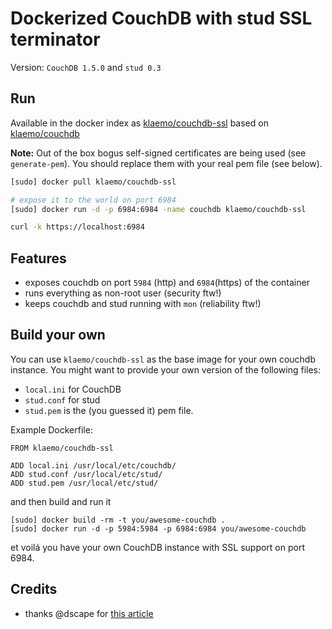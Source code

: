 Dockerized CouchDB with stud SSL terminator
===

Version: `CouchDB 1.5.0` and `stud 0.3`

## Run

Available in the docker index as [klaemo/couchdb-ssl](https://index.docker.io/u/klaemo/couchdb-ssl/)
based on [klaemo/couchdb](https://index.docker.io/u/klaemo/couchdb/)

__Note:__ Out of the box bogus self-signed certificates are being used (see `generate-pem`).
You should replace them with your real pem file (see below).

```bash
[sudo] docker pull klaemo/couchdb-ssl

# expose it to the world on port 6984
[sudo] docker run -d -p 6984:6984 -name couchdb klaemo/couchdb-ssl

curl -k https://localhost:6984
```

## Features

* exposes couchdb on port `5984` (http) and `6984`(https) of the container
* runs everything as non-root user (security ftw!)
* keeps couchdb and stud running with `mon` (reliability ftw!)

## Build your own

You can use `klaemo/couchdb-ssl` as the base image for your own couchdb instance.
You might want to provide your own version of the following files:

* `local.ini` for CouchDB
* `stud.conf` for stud
* `stud.pem` is the (you guessed it) pem file.

Example Dockerfile:
```
FROM klaemo/couchdb-ssl

ADD local.ini /usr/local/etc/couchdb/
ADD stud.conf /usr/local/etc/stud/
ADD stud.pem /usr/local/etc/stud/
```

and then build and run it

```
[sudo] docker build -rm -t you/awesome-couchdb .
[sudo] docker run -d -p 5984:5984 -p 6984:6984 you/awesome-couchdb
```

et voilá you have your own CouchDB instance with SSL support on port 6984.

## Credits

* thanks @dscape for [this article](https://medium.com/code-adventures/35c45ce2a814)
